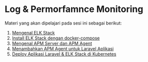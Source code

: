 Log & Permorfamnce Monitoring
========================

Materi yang akan dipelajari pada sesi ini sebagai berikut:
1. [Mengenal ELK Stack](https://github.com/agung3wi/panduan-kelasdevops/tree/master/sesi%2010/1.%20Mengenal%20ELK%20Stack)
2. [Install ELK Stack dengan docker-compose](https://github.com/agung3wi/panduan-kelasdevops/tree/master/sesi%2010/2.%20Install%20ELK%20Stack%20dengan%20docker-compose)
3. [Mengenal APM Server dan APM Agent](https://github.com/agung3wi/panduan-kelasdevops/tree/master/sesi%2010/3.%20Mengenal%20APM%20server%20dan%20APM%20agent)
4. [Menambahkan APM Agent untuk Laravel Aplikasi](https://github.com/agung3wi/panduan-kelasdevops/tree/master/sesi%2010/4.%20Menambahkan%20APM%20Agent%20untuk%20Laravel%20aplikasi)
5. [Deploy Aplikasi Laravel & ELK Stack di Kubernetes](https://github.com/agung3wi/panduan-kelasdevops/tree/master/sesi%2010/5.%20Deploy%20Aplikasi%20Laravel%20%26%20ELK%20Stack%20di%20Kubernetes)

